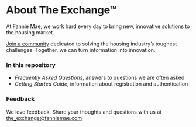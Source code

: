 # About The Exchange™

At Fannie Mae, we work hard every day to bring new, innovative solutions to the housing market.

[Join a community](https://developer.theexchange.fanniemae.com) dedicated to solving the housing industry’s toughest challenges. Together, we can turn information into innovation.

### In this repository

* *Frequently Asked Questions*, answers to questions we are often asked
* *Getting Started Guide*, information about registration and authentication

### Feedback

We love feedback. Share your thoughts and questions with us at <the_exchange@fanniemae.com>

